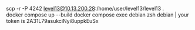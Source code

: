 scp -r -P 4242 level13@10.13.200.28:/home/user/level13/level13 .                
docker compose up --build
docker compose exec debian zsh
debian  | your token is 2A31L79asukciNyi8uppkEuSx
